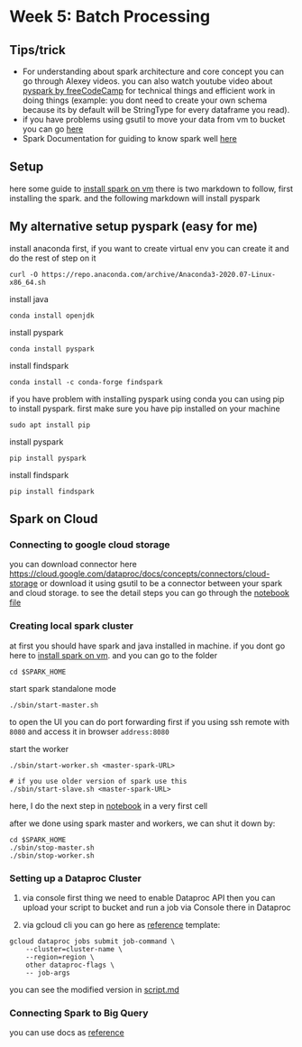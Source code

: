 # Week 5: Batch Processing

## Tips/trick
* For understanding about spark architecture and core concept you can go through Alexey videos. you can also watch youtube video about [pyspark by freeCodeCamp](https://youtu.be/_C8kWso4ne4) for technical things and efficient work in doing things (example: you dont need to create your own schema because its by default will be StringType for every dataframe you read). 
* if you have problems using gsutil to move your data from vm to bucket you can go [here](https://gist.github.com/ryderdamen/926518ddddd46dd4c8c2e4ef5167243d)
* Spark Documentation for guiding to know spark well [here](https://spark.apache.org/docs/latest/)

## Setup
here some guide to [install spark on vm](https://github.com/DataTalksClub/data-engineering-zoomcamp/tree/main/week_5_batch_processing/setup)
there is two markdown to follow, first installing the spark. and the following markdown will install pyspark

## My alternative setup pyspark (easy for me)
install anaconda first, if you want to create virtual env you can create it and do the rest of step on it
```
curl -O https://repo.anaconda.com/archive/Anaconda3-2020.07-Linux-x86_64.sh
```
install java 
```
conda install openjdk
```
install pyspark
```
conda install pyspark
```
install findspark
```
conda install -c conda-forge findspark
```
if you have problem with installing pyspark using conda you can using pip to install pyspark. first make sure you have pip installed on your machine
```
sudo apt install pip
```
install pyspark
```
pip install pyspark
```
install findspark 
```
pip install findspark
```

## Spark on Cloud
### Connecting to google cloud storage
you can download connector here https://cloud.google.com/dataproc/docs/concepts/connectors/cloud-storage
or download it using gsutil to be a connector between your spark and cloud storage.
to see the detail steps you can go through the [notebook file](code/09_spark_gcs.ipynb)

### Creating local spark cluster
at first you should have spark and java installed in machine. if you dont go here to [install spark on vm](#setup).
and you can go to the folder 
```
cd $SPARK_HOME
```
start spark standalone mode
```
./sbin/start-master.sh
```
to open the UI you can do port forwarding first if you using ssh remote with `8080` and access it in browser `address:8080`  
  
start the worker 
```
./sbin/start-worker.sh <master-spark-URL>

# if you use older version of spark use this
./sbin/start-slave.sh <master-spark-URL>
```
here, I do the next step in [notebook](code/06_spark_sql.ipynb) in a very first cell

after we done using spark master and workers, we can shut it down by:
```
cd $SPARK_HOME
./sbin/stop-master.sh 
./sbin/stop-worker.sh 
```

### Setting up a Dataproc Cluster
1. via console
first thing we need to enable Dataproc API
then you can upload your script to bucket and run a job via Console there in Dataproc

2. via gcloud cli
you can go here as [reference](https://cloud.google.com/dataproc/docs/guides/submit-job#dataproc-submit-job-gcloud)
template:
```
gcloud dataproc jobs submit job-command \
    --cluster=cluster-name \
    --region=region \
    other dataproc-flags \
    -- job-args
```
you can see the modified version in [script.md](code/script.md)

### Connecting Spark to Big Query
you can use docs as [reference](https://cloud.google.com/dataproc/docs/tutorials/bigquery-connector-spark-example)
